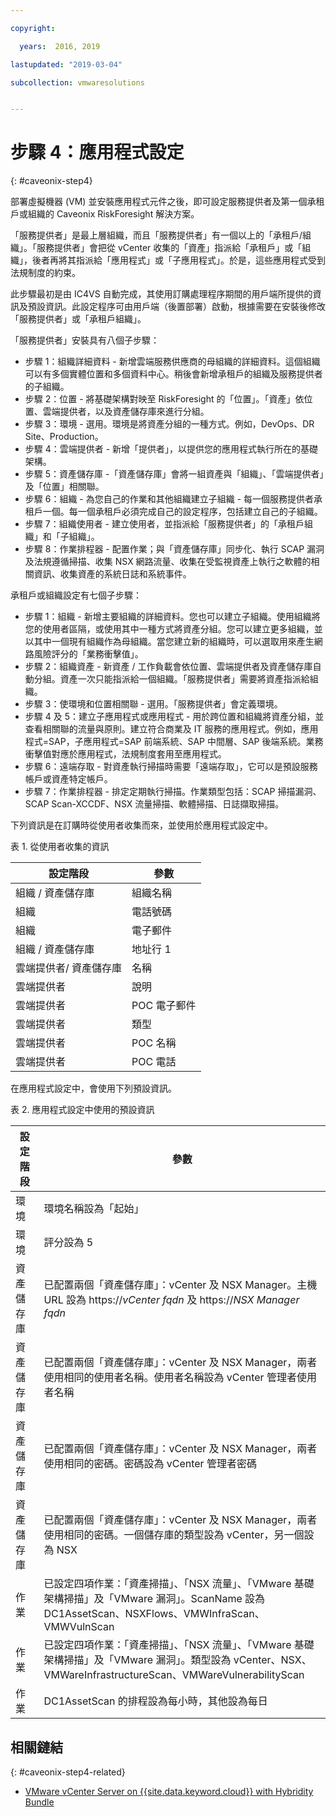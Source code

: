```yaml
---

copyright:

  years:  2016, 2019

lastupdated: "2019-03-04"

subcollection: vmwaresolutions


---
```


# 步驟 4：應用程式設定
{: #caveonix-step4}

部署虛擬機器 (VM) 並安裝應用程式元件之後，即可設定服務提供者及第一個承租戶或組織的 Caveonix RiskForesight 解決方案。

「服務提供者」是最上層組織，而且「服務提供者」有一個以上的「承租戶/組織」。「服務提供者」會把從 vCenter 收集的「資產」指派給「承租戶」或「組織」，後者再將其指派給「應用程式」或「子應用程式」。於是，這些應用程式受到法規制度的約束。

此步驟最初是由 IC4VS 自動完成，其使用訂購處理程序期間的用戶端所提供的資訊及預設資訊。此設定程序可由用戶端（後置部署）啟動，根據需要在安裝後修改「服務提供者」或「承租戶組織」。

「服務提供者」安裝具有八個子步驟：
-	步驟 1：組織詳細資料 - 新增雲端服務供應商的母組織的詳細資料。這個組織可以有多個實體位置和多個資料中心。稍後會新增承租戶的組織及服務提供者的子組織。
-	步驟 2：位置 - 將基礎架構對映至 RiskForesight 的「位置」。「資產」依位置、雲端提供者，以及資產儲存庫來進行分組。
-	步驟 3：環境 - 選用。環境是將資產分組的一種方式。例如，DevOps、DR Site、Production。
-	步驟 4：雲端提供者 - 新增「提供者」，以提供您的應用程式執行所在的基礎架構。
-	步驟 5：資產儲存庫 -「資產儲存庫」會將一組資產與「組織」、「雲端提供者」及「位置」相關聯。
-	步驟 6：組織 - 為您自己的作業和其他組織建立子組織 - 每一個服務提供者承租戶一個。每一個承租戶必須完成自己的設定程序，包括建立自己的子組織。
-	步驟 7：組織使用者 - 建立使用者，並指派給「服務提供者」的「承租戶組織」和「子組織」。
-	步驟 8：作業排程器 - 配置作業；與「資產儲存庫」同步化、執行 SCAP 漏洞及法規遵循掃描、收集 NSX 網路流量、收集在受監視資產上執行之軟體的相關資訊、收集資產的系統日誌和系統事件。

承租戶或組織設定有七個子步驟：

-	步驟 1：組織 - 新增主要組織的詳細資料。您也可以建立子組織。使用組織將您的使用者區隔，或使用其中一種方式將資產分組。您可以建立更多組織，並以其中一個現有組織作為母組織。當您建立新的組織時，可以選取用來產生網路風險評分的「業務衝擊值」。
-	步驟 2：組織資產 - 新資產 / 工作負載會依位置、雲端提供者及資產儲存庫自動分組。資產一次只能指派給一個組織。「服務提供者」需要將資產指派給組織。
-	步驟 3：使環境和位置相關聯 - 選用。「服務提供者」會定義環境。
-	步驟 4 及 5：建立子應用程式或應用程式 - 用於跨位置和組織將資產分組，並查看相關聯的流量與原則。建立符合商業及 IT 服務的應用程式。例如，應用程式=SAP，子應用程式=SAP 前端系統、SAP 中間層、SAP 後端系統。業務衝擊值對應於應用程式，法規制度套用至應用程式。
-	步驟 6：遠端存取 - 對資產執行掃描時需要「遠端存取」，它可以是預設服務帳戶或資產特定帳戶。
-	步驟 7：作業排程器 - 排定定期執行掃描。作業類型包括：SCAP 掃描漏洞、SCAP Scan-XCCDF、NSX 流量掃描、軟體掃描、日誌擷取掃描。

下列資訊是在訂購時從使用者收集而來，並使用於應用程式設定中。

表 1. 從使用者收集的資訊

|設定階段 | 參數               |
|---|---|
|組織 / 資產儲存庫  |組織名稱 |
|組織 |電話號碼 |
|組織 |電子郵件 |
|組織 / 資產儲存庫  |地址行 1 |
|雲端提供者/ 資產儲存庫 |名稱 |
|雲端提供者 |說明       |
|雲端提供者 |POC 電子郵件 |
|雲端提供者 |類型      |
|雲端提供者 |POC 名稱 |
|雲端提供者 |POC 電話 |

在應用程式設定中，會使用下列預設資訊。

表 2. 應用程式設定中使用的預設資訊

|設定階段 | 參數               |
|---|---|
|環境 |環境名稱設為「起始」|
|環境 |評分設為 5|
|資產儲存庫 |已配置兩個「資產儲存庫」：vCenter 及 NSX Manager。主機 URL 設為 https://*vCenter fqdn* 及 https://*NSX Manager fqdn*|
|資產儲存庫 |已配置兩個「資產儲存庫」：vCenter 及 NSX Manager，兩者使用相同的使用者名稱。使用者名稱設為 vCenter 管理者使用者名稱|
|資產儲存庫 |已配置兩個「資產儲存庫」：vCenter 及 NSX Manager，兩者使用相同的密碼。密碼設為 vCenter 管理者密碼
|資產儲存庫 |已配置兩個「資產儲存庫」：vCenter 及 NSX Manager，兩者使用相同的密碼。一個儲存庫的類型設為 vCenter，另一個設為 NSX
|作業 |已設定四項作業：「資產掃描」、「NSX 流量」、「VMware 基礎架構掃描」及「VMware 漏洞」。ScanName 設為 DC1AssetScan、NSXFlows、VMWInfraScan、VMWVulnScan |
|作業 |已設定四項作業：「資產掃描」、「NSX 流量」、「VMware 基礎架構掃描」及「VMware 漏洞」。類型設為 vCenter、NSX、VMWareInfrastructureScan、VMWareVulnerabilityScan |
|作業 |DC1AssetScan 的排程設為每小時，其他設為每日 |

## 相關鏈結
{: #caveonix-step4-related}

* [VMware vCenter Server on {{site.data.keyword.cloud}} with Hybridity Bundle](/docs/services/vmwaresolutions/archiref/vcs?topic=vmware-solutions-vcs-hybridity-intro)
